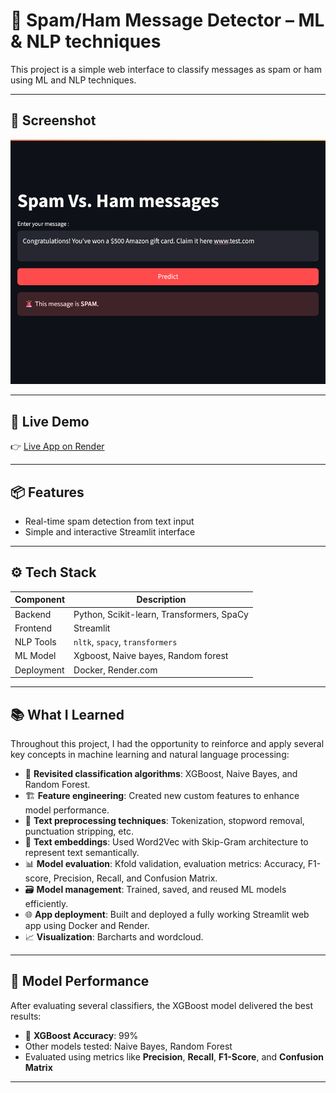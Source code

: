 # 🧠 Spam/Ham Message Detector – ML & NLP techniques

This project is a simple web interface to classify messages as spam or ham using ML and NLP techniques.

--- 
## 📸 Screenshot

![App Screenshot](screenshot.png)

---

## 🚀 Live Demo  
👉 [Live App on Render](https://spam-detector-abtc.onrender.com/) 

---

## 📦 Features

- Real-time spam detection from text input
- Simple and interactive Streamlit interface

---

## ⚙️ Tech Stack

| Component     | Description                                  |
|---------------|----------------------------------------------|
| Backend       | Python, Scikit-learn, Transformers, SpaCy    |
| Frontend      | Streamlit                                    |
| NLP Tools     | `nltk`, `spacy`, `transformers`              |
| ML Model      | Xgboost, Naive bayes, Random forest                        |
| Deployment    | Docker, Render.com                           |

---

## 📚 What I Learned

Throughout this project, I had the opportunity to reinforce and apply several key concepts in machine learning and natural language processing:

- 🔁 **Revisited classification algorithms**: XGBoost, Naive Bayes, and Random Forest.
- 🏗️ **Feature engineering**: Created new custom features to enhance model performance.
- 🧼 **Text preprocessing techniques**: Tokenization, stopword removal, punctuation stripping, etc.
- 🧠 **Text embeddings**: Used Word2Vec with Skip-Gram architecture to represent text semantically.
- 📊 **Model evaluation**: Kfold validation, evaluation metrics: Accuracy, F1-score, Precision, Recall, and Confusion Matrix.
- 🗃️ **Model management**: Trained, saved, and reused ML models efficiently.
- 🌐 **App deployment**: Built and deployed a fully working Streamlit web app using Docker and Render.
- 📈 **Visualization**: Barcharts and wordcloud.

---

## 🧪 Model Performance

After evaluating several classifiers, the XGBoost model delivered the best results:

- 🎯 **XGBoost Accuracy**: 99%
- Other models tested: Naive Bayes, Random Forest
- Evaluated using metrics like **Precision**, **Recall**, **F1-Score**, and **Confusion Matrix**

--- 




